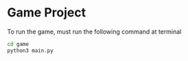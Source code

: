 # Game Project

To run the game, must run the following command at terminal
```sh
cd game
python3 main.py
```